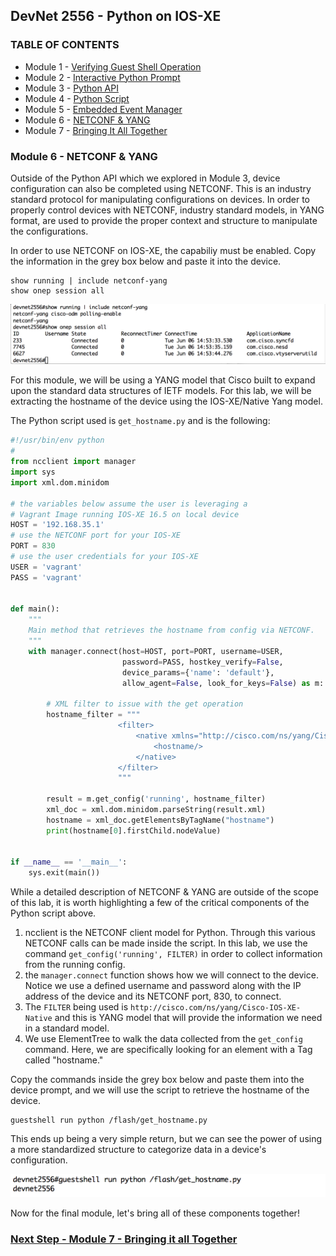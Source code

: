 ## DevNet 2556 - Python on IOS-XE

### TABLE OF CONTENTS
* Module 1 - [Verifying Guest Shell Operation](Module1.md)
* Module 2 - [Interactive Python Prompt](Module2.md)
* Module 3 - [Python API](Module3.md)
* Module 4 - [Python Script](Module4.md)
* Module 5 - [Embedded Event Manager](Module5.md)
* Module 6 - [NETCONF & YANG](Module6.md)
* Module 7 - [Bringing It All Together](Module7.md)


### Module 6 - NETCONF & YANG

Outside of the Python API which we explored in Module 3, device configuration can also be completed using NETCONF.  This is an industry standard protocol for manipulating configurations on devices. In order to properly control devices with NETCONF, industry standard models, in YANG format, are used to provide the proper context and structure to manipulate the configurations.   

In order to use NETCONF on IOS-XE, the capabiliy must be enabled.  Copy the information in the grey box below and paste it into the device.

```
show running | include netconf-yang
show onep session all
```

![alt text](images/show-netconf-enabled.png)

For this module, we will be using a YANG model that Cisco built to expand upon the standard data structures of IETF models.  For this lab, we will be extracting the hostname of the device using the IOS-XE/Native Yang model.  

The Python script used is `get_hostname.py` and is the following:

```python
#!/usr/bin/env python
#
from ncclient import manager
import sys
import xml.dom.minidom

# the variables below assume the user is leveraging a
# Vagrant Image running IOS-XE 16.5 on local device
HOST = '192.168.35.1'
# use the NETCONF port for your IOS-XE
PORT = 830
# use the user credentials for your IOS-XE
USER = 'vagrant'
PASS = 'vagrant'


def main():
    """
    Main method that retrieves the hostname from config via NETCONF.
    """
    with manager.connect(host=HOST, port=PORT, username=USER,
                         password=PASS, hostkey_verify=False,
                         device_params={'name': 'default'},
                         allow_agent=False, look_for_keys=False) as m:

        # XML filter to issue with the get operation
        hostname_filter = """
                        <filter>
                            <native xmlns="http://cisco.com/ns/yang/Cisco-IOS-XE-native">
                                <hostname/>
                            </native>
                        </filter>
                        """

        result = m.get_config('running', hostname_filter)
        xml_doc = xml.dom.minidom.parseString(result.xml)
        hostname = xml_doc.getElementsByTagName("hostname")
        print(hostname[0].firstChild.nodeValue)


if __name__ == '__main__':
    sys.exit(main())
```

While a detailed description of NETCONF & YANG are outside of the scope of this lab, it is worth highlighting a few of the critical components of the Python script above.

1. ncclient is the NETCONF client model for Python.  Through this various NETCONF calls can be made inside the script.  In this lab, we use the command `get_config('running', FILTER)` in order to collect information from the running config.
2. the `manager.connect` function shows how we will connect to the device.  Notice we use a defined username and password along with the IP address of the device and its NETCONF port, 830, to connect.
3. The `FILTER` being used is `http://cisco.com/ns/yang/Cisco-IOS-XE-Native` and this is YANG model that will provide the information we need in a standard model.  
4. We use ElementTree to walk the data collected from the `get_config` command.  Here, we are specifically looking for an element with a Tag called "hostname."

Copy the commands inside the grey box below and paste them into the device prompt, and we will use the script to retrieve the hostname of the device.

```
guestshell run python /flash/get_hostname.py
```
This ends up being a very simple return, but we can see the power of using a more standardized structure to categorize data in a device's configuration.

![alt text](images/netconf-get-hostname.png)

Now for the final module, let's bring all of these components together!

### [Next Step - Module 7 - Bringing it all Together](Module7.md)




